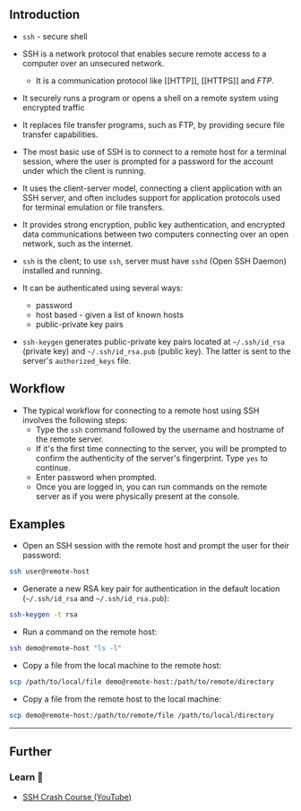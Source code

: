 ## Introduction

- `ssh` - secure shell
- SSH is a network protocol that enables secure remote access to a computer over an unsecured network.
    - It is a communication protocol like [[HTTP]], [[HTTPS]] and _FTP_.
- It securely runs a program or opens a shell on a remote system using encrypted traffic
- It replaces file transfer programs, such as FTP, by providing secure file transfer capabilities.
- The most basic use of SSH is to connect to a remote host for a terminal session, where the user is prompted for a password for the account under which the client is running.
- It uses the client-server model, connecting a client application with an SSH server, and often includes support for application protocols used for terminal emulation or file transfers.
- It provides strong encryption, public key authentication, and encrypted data communications between two computers connecting over an open network, such as the internet.

- `ssh` is the client; to use `ssh`, server must have `sshd` (Open SSH Daemon) installed and running.
- It can be authenticated using several ways:
    - password
    - host based - given a list of known hosts
    - public-private key pairs
- `ssh-keygen` generates public-private key pairs located at `~/.ssh/id_rsa` (private key) and `~/.ssh/id_rsa.pub` (public key). The latter is sent to the server's `authorized_keys` file.

## Workflow

- The typical workflow for connecting to a remote host using SSH involves the following steps:
    - Type the `ssh` command followed by the username and hostname of the remote server.
    - If it's the first time connecting to the server, you will be prompted to confirm the authenticity of the server's fingerprint. Type `yes` to continue.
    - Enter password when prompted.
    - Once you are logged in, you can run commands on the remote server as if you were physically present at the console.

## Examples

- Open an SSH session with the remote host and prompt the user for their password:

```bash
ssh user@remote-host
```

- Generate a new RSA key pair for authentication in the default location (`~/.ssh/id_rsa` and `~/.ssh/id_rsa.pub`):

```bash
ssh-keygen -t rsa
```

- Run a command on the remote host:

```bash
ssh demo@remote-host "ls -l"
```

- Copy a file from the local machine to the remote host:

```bash
scp /path/to/local/file demo@remote-host:/path/to/remote/directory
```

- Copy a file from the remote host to the local machine:

```bash
scp demo@remote-host:/path/to/remote/file /path/to/local/directory
```


---

## Further

### Learn 🧠

- [SSH Crash Course (YouTube)](https://www.youtube.com/watch?v=hQWRp-FdTpc)